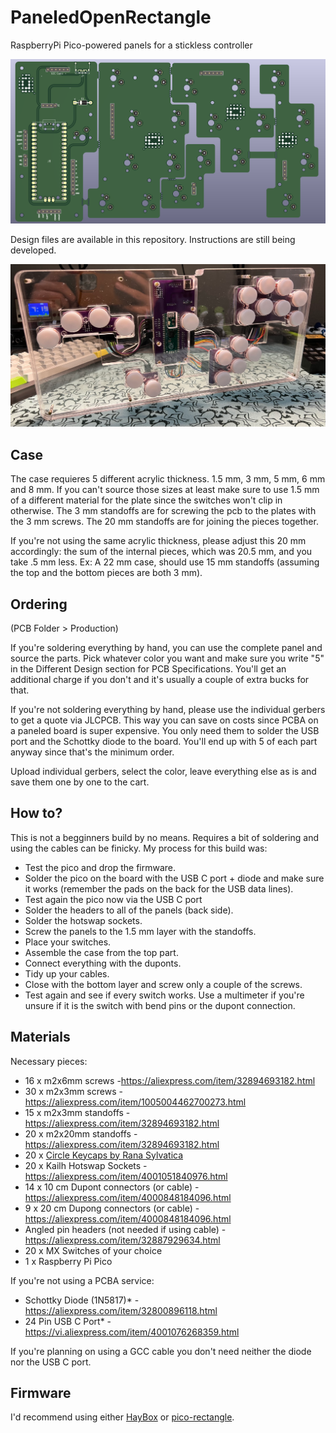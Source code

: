 # PaneledOpenRectangle
RaspberryPi Pico-powered panels for a stickless controller
  

![image](https://github.com/Armastardo/PaneledOpenRectangle/blob/main/Pictures/KicadRender.png)

Design files are available in this repository. Instructions are still being developed.

![image](https://github.com/Armastardo/PaneledOpenRectangle/blob/main/Pictures/FinishedProduct.png)

## Case

The case requieres 5 different acrylic thickness. 1.5 mm, 3 mm, 5 mm, 6 mm and 8 mm. If you can't source those sizes at least make sure to use 1.5 mm of a different material for the plate since the switches won't clip in otherwise. The 3 mm standoffs are for screwing the pcb to the plates with the 3 mm screws. The 20 mm standoffs are for joining the pieces together.

If you're not using the same acrylic thickness, please adjust this 20 mm accordingly: the sum of the internal pieces, which was 20.5 mm, and you take .5 mm less. Ex: A 22 mm case, should use 15 mm standoffs (assuming the top and the bottom pieces are both 3 mm).

## Ordering

(PCB Folder > Production)

If you're soldering everything by hand, you can use the complete panel and source the parts. Pick whatever color you want and make sure you write "5" in the Different Design section for PCB Specifications. You'll get an additional charge if you don't and it's usually a couple of extra bucks for that.

If you're not soldering everything by hand, please use the individual gerbers to get a quote via JLCPCB. This way you can save on costs since PCBA on a paneled board is super expensive. You only need them to solder the USB port and the Schottky diode to the board. You'll end up with 5 of each part anyway since that's the minimum order.

Upload individual gerbers, select the color, leave everything else as is and save them one by one to the cart.

## How to?

This is not a begginners build by no means. Requires a bit of soldering and using the cables can be finicky. My process for this build was:
- Test the pico and drop the firmware.
- Solder the pico on the board with the USB C port + diode and make sure it works (remember the pads on the back for the USB data lines).
- Test again the pico now via the USB C port
- Solder the headers to all of the panels (back side).
- Solder the hotswap sockets.
- Screw the panels to the 1.5 mm layer with the standoffs.
- Place your switches.
- Assemble the case from the top part.
- Connect everything with the duponts.
- Tidy up your cables.
- Close with the bottom layer and screw only a couple of the screws.
- Test again and see if every switch works. Use a multimeter if you're unsure if it is the switch with bend pins or the dupont connection.

## Materials

Necessary pieces:
- 16 x m2x6mm screws -https://aliexpress.com/item/32894693182.html
- 30 x m2x3mm screws - https://aliexpress.com/item/1005004462700273.html 
- 15 x m2x3mm standoffs - https://aliexpress.com/item/32894693182.html
- 20 x m2x20mm standoffs - https://aliexpress.com/item/32894693182.html
- 20 x [Circle Keycaps by Rana Sylvatica](https://github.com/rana-sylvatica/circle-keycaps)
- 20 x Kailh Hotswap Sockets - https://aliexpress.com/item/4001051840976.html
- 14 x 10 cm Dupont connectors (or cable) - https://aliexpress.com/item/4000848184096.html
-  9 x 20 cm Dupong connectors (or cable) - https://aliexpress.com/item/4000848184096.html
- Angled pin headers (not needed if using cable) - https://aliexpress.com/item/32887929634.html
- 20 x MX Switches of your choice
-  1 x Raspberry Pi Pico

If you're not using a PCBA service:
- Schottky Diode (1N5817)* - https://aliexpress.com/item/32800896118.html
- 24 Pin USB C Port* - https://vi.aliexpress.com/item/4001076268359.html

If you're planning on using a GCC cable you don't need neither the diode nor the USB C port.

## Firmware

I'd recommend using either [HayBox](https://github.com/JonnyHaystack/HayBox/) or [pico-rectangle](https://github.com/JulienBernard3383279/pico-rectangle).